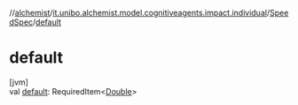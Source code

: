//[alchemist](../../../index.md)/[it.unibo.alchemist.model.cognitiveagents.impact.individual](../index.md)/[SpeedSpec](index.md)/[default](default.md)

# default

[jvm]\
val [default](default.md): RequiredItem<[Double](https://kotlinlang.org/api/latest/jvm/stdlib/kotlin/-double/index.html)>
